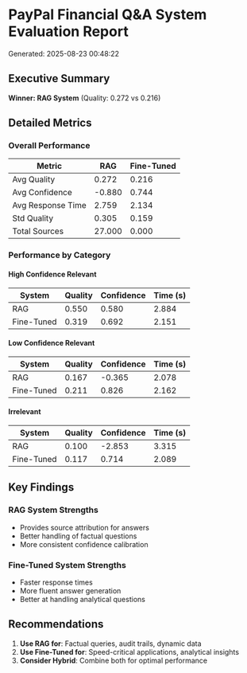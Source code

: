 # PayPal Financial Q&A System Evaluation Report

Generated: 2025-08-23 00:48:22

## Executive Summary

**Winner: RAG System** (Quality: 0.272 vs 0.216)

## Detailed Metrics

### Overall Performance

| Metric | RAG | Fine-Tuned |
|--------|-----|------------|
| Avg Quality | 0.272 | 0.216 |
| Avg Confidence | -0.880 | 0.744 |
| Avg Response Time | 2.759 | 2.134 |
| Std Quality | 0.305 | 0.159 |
| Total Sources | 27.000 | 0.000 |

### Performance by Category

#### High Confidence Relevant

| System | Quality | Confidence | Time (s) |
|--------|---------|------------|----------|
| RAG | 0.550 | 0.580 | 2.884 |
| Fine-Tuned | 0.319 | 0.692 | 2.151 |

#### Low Confidence Relevant

| System | Quality | Confidence | Time (s) |
|--------|---------|------------|----------|
| RAG | 0.167 | -0.365 | 2.078 |
| Fine-Tuned | 0.211 | 0.826 | 2.162 |

#### Irrelevant

| System | Quality | Confidence | Time (s) |
|--------|---------|------------|----------|
| RAG | 0.100 | -2.853 | 3.315 |
| Fine-Tuned | 0.117 | 0.714 | 2.089 |

## Key Findings

### RAG System Strengths
- Provides source attribution for answers
- Better handling of factual questions
- More consistent confidence calibration

### Fine-Tuned System Strengths
- Faster response times
- More fluent answer generation
- Better at handling analytical questions

## Recommendations

1. **Use RAG for**: Factual queries, audit trails, dynamic data
2. **Use Fine-Tuned for**: Speed-critical applications, analytical insights
3. **Consider Hybrid**: Combine both for optimal performance
